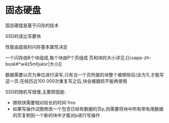 
# 固态硬盘

固态硬盘是基于闪存的技术

SSD的读比写要快

性能由底层的闪存基本属性决定

一个闪存由B个块组成,每个块由P个页组成
页和块的大小详见:[[csapp-zh-book#^w4z5mfjuksr|大小]]

数据需要以页为单位进行读写,只有当一个页所属的块整个被擦除后(全为1),才能写这一页.在经历近100 000次重复写之后,块会被磨损不能再使用

SSD的随机写很慢,主要原因是:

- 擦除快需要相对较长的时间:1ms
- 如果写操作试图修改一个包含已经有数据的页p,则需要将块中所有带有用数据的页复制到一个新的块中才能对p进行写操作

